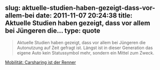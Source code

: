 slug: aktuelle-studien-haben-gezeigt-dass-vor-allem-bei
date: 2011-11-07 20:24:38
title: Aktuelle Studien haben gezeigt, dass vor allem bei Jüngeren die...
type: quote
---

> Aktuelle Studien haben gezeigt, dass vor allem bei Jüngeren die Autonutzung auf Zeit gefragt ist. Längst ist in dieser Generation das eigene Auto kein Statussymbol mehr, sondern ein Mittel zum Zweck.

[Mobilität: Carsharing ist der Renner](http://www.wiwo.de/unternehmen/auto/mobilitaet-carsharing-ist-der-renner/5809372.html)
